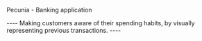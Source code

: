 Pecunia - Banking application

---- Making customers aware of their spending habits, by visually representing previous transactions. ----


